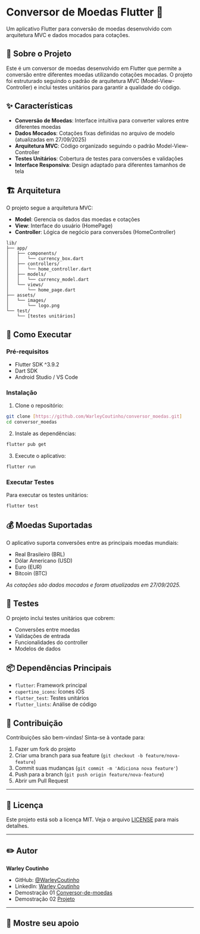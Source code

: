# Conversor de Moedas Flutter 💱

Um aplicativo Flutter para conversão de moedas desenvolvido com arquitetura MVC e dados mocados para cotações.

## 📱 Sobre o Projeto

Este é um conversor de moedas desenvolvido em Flutter que permite a conversão entre diferentes moedas utilizando cotações mocadas. O projeto foi estruturado seguindo o padrão de arquitetura MVC (Model-View-Controller) e inclui testes unitários para garantir a qualidade do código.

## ✨ Características

- **Conversão de Moedas**: Interface intuitiva para converter valores entre diferentes moedas
- **Dados Mocados**: Cotações fixas definidas no arquivo de modelo (atualizadas em 27/09/2025)
- **Arquitetura MVC**: Código organizado seguindo o padrão Model-View-Controller
- **Testes Unitários**: Cobertura de testes para conversões e validações
- **Interface Responsiva**: Design adaptado para diferentes tamanhos de tela

## 🏗️ Arquitetura

O projeto segue a arquitetura MVC:

- **Model**: Gerencia os dados das moedas e cotações
- **View**: Interface do usuário (HomePage)
- **Controller**: Lógica de negócio para conversões (HomeController)

```
lib/
├── app/
│   ├── components/
│   │   └── currency_box.dart
│   ├── controllers/
│   │   └── home_controller.dart
│   ├── models/
│   │   └── currency_model.dart
│   └── views/
│       └── home_page.dart
├── assets/
│   └── images/
│       └── logo.png
└── test/
    └── [testes unitários]
```

## 🚀 Como Executar

### Pré-requisitos

- Flutter SDK ^3.9.2
- Dart SDK
- Android Studio / VS Code

### Instalação

1. Clone o repositório:

```bash
git clone [https://github.com/WarleyCoutinho/conversor_moedas.git]
cd conversor_moedas
```

2. Instale as dependências:

```bash
flutter pub get
```

3. Execute o aplicativo:

```bash
flutter run
```

### Executar Testes

Para executar os testes unitários:

```bash
flutter test
```

## 💰 Moedas Suportadas

O aplicativo suporta conversões entre as principais moedas mundiais:

- Real Brasileiro (BRL)
- Dólar Americano (USD)
- Euro (EUR)
- Bitcoin (BTC)

_As cotações são dados mocados e foram atualizadas em 27/09/2025._

## 🧪 Testes

O projeto inclui testes unitários que cobrem:

- Conversões entre moedas
- Validações de entrada
- Funcionalidades do controller
- Modelos de dados

## 📦 Dependências Principais

- `flutter`: Framework principal
- `cupertino_icons`: Ícones iOS
- `flutter_test`: Testes unitários
- `flutter_lints`: Análise de código

## 🤝 Contribuição

Contribuições são bem-vindas! Sinta-se à vontade para:

1. Fazer um fork do projeto
2. Criar uma branch para sua feature (`git checkout -b feature/nova-feature`)
3. Commit suas mudanças (`git commit -m 'Adiciona nova feature'`)
4. Push para a branch (`git push origin feature/nova-feature`)
5. Abrir um Pull Request

---

## 📄 Licença

Este projeto está sob a licença MIT. Veja o arquivo [LICENSE](LICENSE) para mais detalhes.

---

## ✏️ Autor

**Warley Coutinho**

- GitHub: [@WarleyCoutinho](https://github.com/WarleyCoutinho)
- LinkedIn: [Warley Coutinho](https://www.linkedin.com/in/coutinho-warley/)
- Demostração 01 [Conversor-de-moedas](assets/images/demostraacao.png)
- Demostração 02 [Projeto](assets/images/demostraacao2.png)

---

## 🌟 Mostre seu apoio
